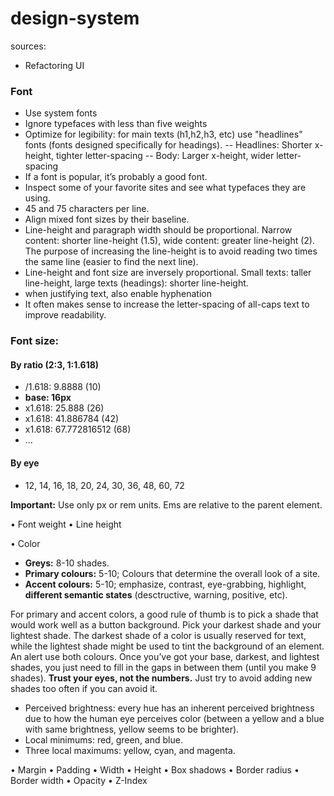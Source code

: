 # design-system
sources:
- Refactoring UI

### Font
- Use system fonts
- Ignore typefaces with less than five weights
- Optimize for legibility: for main texts (h1,h2,h3, etc) use "headlines" fonts (fonts designed specifically for headings). 
-- Headlines: Shorter x-height, tighter letter-spacing
-- Body: Larger x-height, wider letter-spacing
- If a font is popular, it’s probably a good font.
- Inspect some of your favorite sites and see what typefaces they are using.
- 45 and 75 characters per line.
- Align mixed font sizes by their baseline.
- Line-height and paragraph width should be proportional. Narrow content: shorter line-height (1.5), wide content: greater line-height (2). The purpose of increasing the line-height is to avoid reading two times the same line (easier to find the next line).
- Line-height and font size are inversely proportional. Small texts: taller line-height, large texts (headings): shorter line-height.
- when justifying text, also enable hyphenation
- It often makes sense to increase the letter-spacing of all-caps text to improve readability.

### Font size:
#### By ratio (2:3, 1:1.618)

- /1.618: 9.8888 (10)
- **base: 16px**
- x1.618: 25.888 (26)
- x1.618: 41.886784 (42)
- x1.618: 67.772816512 (68)
- ...

#### By eye
- 12, 14, 16, 18, 20, 24, 30, 36, 48, 60, 72

**Important:** Use only px or rem units. Ems are relative to the parent element.

• Font weight
• Line height


• Color
- **Greys:** 8-10 shades.
- **Primary colours:** 5-10; Colours that determine the overall look of a site.
- **Accent colours:** 5-10; emphasize, contrast, eye-grabbing, highlight, **different semantic states** (desctructive, warning, positive, etc).

For primary and accent colors, a good rule of thumb is to pick a shade that would work well as a button background.
Pick your darkest shade and your lightest shade.
The darkest shade of a color is usually reserved for text, while the lightest shade might be used to tint the background of an element. An alert use both colours.
Once you’ve got your base, darkest, and lightest shades, you just need to fill in the gaps in between them (until you make 9 shades).
**Trust your eyes, not the numbers.** Just try to avoid adding new shades too often if you can avoid it.

- Perceived brightness: every hue has an inherent perceived brightness due to how the human eye perceives color (between a yellow and a blue with same brightness, yellow seems to be brighter).
- Local minimums: red, green, and blue.
- Three local maximums: yellow, cyan, and magenta.

• Margin
• Padding
• Width
• Height
• Box shadows
• Border radius
• Border width
• Opacity
• Z-Index
